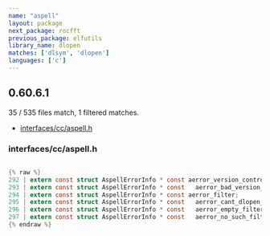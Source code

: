 ```yaml
---
name: "aspell"
layout: package
next_package: rocfft
previous_package: elfutils
library_name: dlopen
matches: ['dlsym', 'dlopen']
languages: ['c']
---
```

## 0.60.6.1
35 / 535 files match, 1 filtered matches.

 - [interfaces/cc/aspell.h](#interfacesccaspellh)

### interfaces/cc/aspell.h

```c

{% raw %}
292 | extern const struct AspellErrorInfo * const aerror_version_control;
293 | extern const struct AspellErrorInfo * const   aerror_bad_version_string;
294 | extern const struct AspellErrorInfo * const aerror_filter;
295 | extern const struct AspellErrorInfo * const   aerror_cant_dlopen_file;
296 | extern const struct AspellErrorInfo * const   aerror_empty_filter;
297 | extern const struct AspellErrorInfo * const   aerror_no_such_filter;
{% endraw %}

```